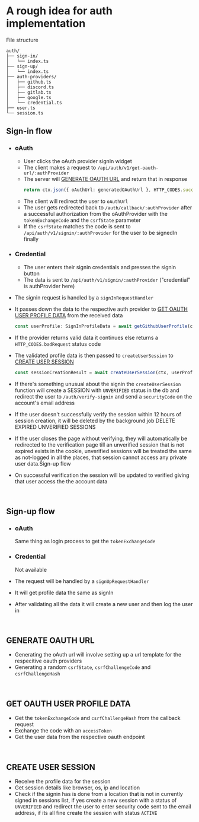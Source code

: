 # A rough idea for auth implementation

File structure
```
auth/
├── sign-in/
│   └── index.ts
├── sign-up/
│   └── index.ts
├── auth-providers/
│   ├── github.ts
│   ├── discord.ts
│   ├── gitlab.ts
│   ├── google.ts
│   └── credential.ts
├── user.ts
└── session.ts
```

## Sign-in flow
- ### oAuth
    - User clicks the oAuth provider signIn widget
    - The client makes a request to `/api/auth/v1/get-oauth-url/:authProvider`
    - The server will [GENERATE OAUTH URL](#generate-oauth-url) and return that in response
        ```typescript
        return ctx.json({ oAuthUrl: generatedOAuthUrl }, HTTP_CODES.success);
        ```
    - The client will redirect the user to `oAuthUrl`
    - The user gets redirected back to `/auth/callback/:authProvider` after a successful authorization from the oAuthProvider with the `tokenExchangeCode` and the `csrfState` parameter
    - If the `csrfState` matches the code is sent to `/api/auth/v1/signin/:authProvider` for the user to be signedIn finally

- ### Credential
    - The user enters their signin credentials and presses the signin button
    - The data is sent to `/api/auth/v1/signin/:authProvider` ("credential" is authProvider here)

- The signin request is handled by a `signInRequestHandler`
- It passes down the data to the respective auth provider to [GET OAUTH USER PROFILE DATA](#get-oauth-user-profile-data) from the received data
    ```typescript
    const userProfile: SignInProfileData = await getGithubUserProfile(ctx);
    ```
- If the provider returns valid data it continues else returns a `HTTP_CODES.badRequest` status code
- The validated profile data is then passed to `createUserSession` to [CREATE USER SESSION](#create-user-session)
    ```typescript
    const sessionCreationResult = await createUserSession(ctx, userProfile);
    ```
- If there's something unusual about the signin the `createUserSession` function will create a SESSION with `UNVERIFIED` status in the db and redirect the user to `/auth/verify-signin` and send a `securityCode` on the account's email address
- If the user doesn't successfully verify the session within 12 hours of session creation, it will be deleted by the background job DELETE EXPIRED UNVERIFIED SESSIONS
- If the user closes the page without verifying, they will automatically be redirected to the verification page till an unverified session that is not expired exists in the cookie, unverified sessions will be treated the same as not-logged in all the places, that session cannot access any private user data.Sign-up flow
- On successful verification the session will be updated to verified giving that user access the the account data

<br>

## Sign-up flow
- ### oAuth
    Same thing as login process to get the `tokenExchangeCode`

- ### Credential
    Not available

- The request will be handled by a `signUpRequestHandler`
- It will get profile data the same as signIn
- After validating all the data it will create a new user and then log the user in


<br>

## GENERATE OAUTH URL
- Generating the oAuth url will involve setting up a url template for the respecitive oauth providers
- Generating a random `csrfState`, `csrfChallengeCode` and `csrfChallengeHash`

<br>

## GET OAUTH USER PROFILE DATA
- Get the `tokenExchangeCode` and `csrfChallengeHash` from the callback request
- Exchange the code with an `accessToken`
- Get the user data from the respective oauth endpoint

<br>

## CREATE USER SESSION
- Receive the profile data for the session
- Get session details like browser, os, ip and location
- Check if the signin has is done from a location that is not in currently signed in sessions list, if yes create a new session with a status of `UNVERIFIED` and redirect the user to enter security code sent to the email address, if its all fine create the session with status `ACTIVE`
